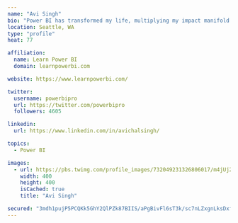 ```yaml
---
name: "Avi Singh"
bio: "Power BI has transformed my life, multiplying my impact manifold. Now I am on a mission to spread the word and share the knowledge"
location: Seattle, WA
type: "profile"
heat: 77

affiliation:
  name: Learn Power BI
  domain: learnpowerbi.com

website: https://www.learnpowerbi.com/

twitter:
  username: powerbipro
  url: https://twitter.com/powerbipro
  followers: 4605

linkedin:
  url: https://www.linkedin.com/in/avichalsingh/

topics:
  - Power BI

images:
  - url: https://pbs.twimg.com/profile_images/732049231326806017/m4jUj2Lu_400x400.jpg
    width: 400
    height: 400
    isCached: true
    title: "Avi Singh"

secured: "3mdh1pujP5PCQKk5GhY2QlPZk87BIIS/aPgBivFl6sT3k/sc7nLZxgnLksDxfE2FtglzTMOtmt8nsrYQVSehw3CnDn36Xf6p+et/5/8SICU//SoaMLx/Eoaqu42mPqQewV1IoviMs9mz+WFXLFQ8RMzZZAv7lIVhNWrX9ZpJrIUqqZDz6a7dN+23grEkxJsZTzmJO+rCdOg0DVsuj51s3I9Sqined++uTreN3sLEms3t7c/LHgkFyGg4YpbYmiRPmkeIgNzzqQGwiD1GtZHMlLQS0S8aMjJQUtkp5NgIc736iaGUN6V/PheSjteLvuU8HyuL6na2NXTcEkHClpEWgTXRJVn0DDP1vL64kwIUw3ijxZA7AfDOdFT3eJDF0V5o/3jIG3dOJfG0IB7rk3I6dY3pgHgyV4ZnwAFk0wO8+cU=;gcr+q+qD2pRTT9em7W5Qcw=="
---
```



